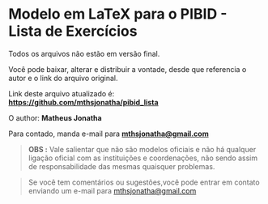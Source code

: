 # Modelo em LaTeX para o PIBID - Lista de Exercícios

Todos os arquivos não estão em versão final.

Você pode baixar, alterar e distribuir a vontade, desde que referencia o autor e o link do arquivo original.

Link deste arquivo atualizado é: **https://github.com/mthsjonatha/pibid_lista**

O author: **Matheus Jonatha**

Para contado, manda e-mail para **mthsjonatha@gmail.com**

> **OBS :** Vale salientar que não são modelos oficiais e não há qualquer ligação oficial com as instituições e coordenações, não sendo assim de responsabilidade das mesmas quaisquer problemas.

> Se você tem comentários ou sugestões,você pode entrar em contato enviando um e-mail para mthsjonatha@gmail.com